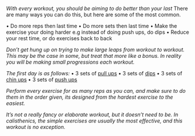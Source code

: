*With every workout, you should be aiming to do better than your last*
There are many ways you can do this, but here are some of the most common.

•   Do more reps then last time
•   Do more sets then last time
•   Make the exercise your doing harder e.g instead of doing push ups, do dips
•   Reduce your rest time, or do exercises back to back

_Don’t get hung up on trying to make large leaps from workout to workout. This may be the case in some, but treat that more like a bonus. In reality you will be making small progressions each workout._

*The first day is as follows:*
•   3 sets of [pull ups](https://www.youtube.com/watch?v=eGo4IYlbE5g)
•   3 sets of [dips](https://www.youtube.com/watch?v=2z8JmcrW-As)
•   3 sets of [chin ups](https://www.youtube.com/watch?v=brhRXlOhsAM)
•   3 sets of [push ups](https://www.youtube.com/watch?v=rUcvA5351kk)

_Perform every exercise for as many reps as you can, and make sure to do them in the order given, its designed from the hardest exercise to the easiest._

*It’s not a really fancy or elaborate workout, but it doesn’t need to be. In calisthenics, the simple exercises are usually the most effective, and this workout is no exception.*